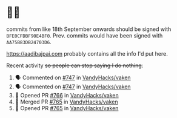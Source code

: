 # 👋🏻
<!--
**aadibajpai/aadibajpai** is a ✨ _special_ ✨ repository because its `README.md` (this file) appears on your GitHub profile.
-->
commits from like 18th September onwards should be signed with `BFE0CFDBF90E4BF0`. Prev. commits would have been signed with `AA75B83DB24703D6`.

https://aadibajpai.com probably contains all the info I'd put here.

Recent activity ~~so people can stop saying I do nothing~~:
<!--START_SECTION:activity-->
1. 🗣 Commented on [#747](https://github.com/VandyHacks/vaken/issues/747) in [VandyHacks/vaken](https://github.com/VandyHacks/vaken)
2. 🗣 Commented on [#747](https://github.com/VandyHacks/vaken/issues/747) in [VandyHacks/vaken](https://github.com/VandyHacks/vaken)
3. 💪 Opened PR [#766](https://github.com/VandyHacks/vaken/pull/766) in [VandyHacks/vaken](https://github.com/VandyHacks/vaken)
4. 🎉 Merged PR [#765](https://github.com/VandyHacks/vaken/pull/765) in [VandyHacks/vaken](https://github.com/VandyHacks/vaken)
5. 💪 Opened PR [#765](https://github.com/VandyHacks/vaken/pull/765) in [VandyHacks/vaken](https://github.com/VandyHacks/vaken)
<!--END_SECTION:activity-->

